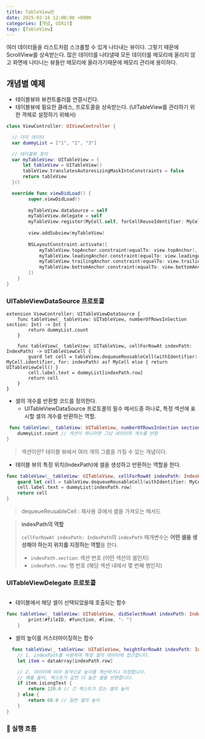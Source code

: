 ```yaml
---
title: TableView란
date: 2025-02-16 12:00:00 +0900
categories: [개념, UIKit]
tags: [TableView]
---
```



여러 데이터들을 리스트처럼 스크롤할 수 있게 나타내는 뷰이다. 그렇기 때문에 ScrollView를 상속받는다.
많은 데이터를 나타낼때 모든 데이터를 메모리에 올리지 않고 화면에 나타나는 뷰들만 메모리에 올라가기때문에 메모리 관리에 용이하다.

## 개념별 예제

- 테이블뷰와 뷰컨트롤러를 연결시킨다.
- 테이블뷰에 필요한 클래스, 프로토콜을 상속받는다. (UITableView를 관리하기 위한 객체로 설정하기 위해서)

```swift
class ViewController: UIViewController {

  // 더미 데이터
  var dummyList = ["1", "2", "3"]

  // 테이블뷰 정의
  var myTableView: UITableView = {
      let tableView = UITableView()
      tableView.translatesAutoresizingMaskIntoConstraints = false
      return tableView
  }()

  override func viewDidLoad() {
        super.viewDidLoad()
        
        myTableView.dataSource = self
        myTableView.delegate = self
        myTableView.register(MyCell.self, forCellReuseIdentifier: MyCell.identifier)
        
        view.addSubview(myTableView)
        
        NSLayoutConstraint.activate([
            myTableView.topAnchor.constraint(equalTo: view.topAnchor),
            myTableView.leadingAnchor.constraint(equalTo: view.leadingAnchor),
            myTableView.trailingAnchor.constraint(equalTo: view.trailingAnchor),
            myTableView.bottomAnchor.constraint(equalTo: view.bottomAnchor)
        ])
    }
}
```

### UITableViewDataSource 프로토콜
```
extension ViewController: UITableViewDataSource {
    func tableView(_ tableView: UITableView, numberOfRowsInSection section: Int) -> Int {
        return dummyList.count
    }
    
    func tableView(_ tableView: UITableView, cellForRowAt indexPath: IndexPath) -> UITableViewCell {
        guard let cell = tableView.dequeueReusableCell(withIdentifier: MyCell.identifier, for: indexPath) as? MyCell else { return UITableViewCell() }
        cell.label.text = dummyList[indexPath.row]
        return cell
    }
}
```

- 셀의 개수를 반환할 코드를 정의한다.
    - UITableViewDataSource 프로토콜의 필수 메서드중 하나로, 특정 섹션에 표시할 셀의 개수를 반환하는 역할.

```swift
 func tableView(_ tableView: UITableView, numberOfRowsInSection section: Int) -> Int {
    dummyList.count // 섹션이 하나라면 그냥 데이터의 개수를 반환
}
```

> 섹션이란?
테이블 뷰에서 여러 개의 그룹을 가질 수 있는 개념이다.
> 

- 테이블 뷰의 특정 위치(IndexPath)에 셀을 생성하고 반환하는 역할을 한다.

```swift
func tableView(_ tableView: UITableView, cellForRowAt indexPath: IndexPath) -> UITableViewCell {
    guard let cell = tableView.dequeueReusableCell(withIdentifier: MyCell.identifier, for: indexPath) as? MyCell else { return UITableViewCell() }
    cell.label.text = dummyList[indexPath.row]
    return cell
}
```
> dequeueReusableCell : 재사용 큐에서 셀을 가져오는 메서드


> **indexPath의 역할**
> 
> `cellForRowAt indexPath: IndexPath`의 `indexPath` 매개변수는 **어떤 셀을 생성해야 하는지 위치를 지정하는 역할**을 한다.
> 
> - `indexPath.section`: 섹션 번호 (어떤 섹션의 셀인지)
> - `indexPath.row`: 행 번호 (해당 섹션 내에서 몇 번째 행인지)


### UITableViewDelegate 프로토콜
```

```


- 테이블에서 해당 셀이 선택되었을때 호출되는 함수

```swift
func tableView(_ tableView: UITableView, didSelectRowAt indexPath: IndexPath) {
        print(#fileID, #function, #line, "- ")
    }
```


- 셀의 높이를 커스터마이징하는 함수

```swift
  func tableView(_ tableView: UITableView, heightForRowAt indexPath: IndexPath) -> CGFloat {
    // 1. indexPath를 사용하여 특정 셀의 데이터에 접근합니다.
    let item = dataArray[indexPath.row]

    // 2. 데이터에 따라 동적으로 높이를 계산하거나 지정합니다.
    // 예를 들어, 텍스트가 길면 더 높은 셀을 반환합니다.
    if item.isLongText {
        return 120.0 // 긴 텍스트가 있는 셀의 높이
    } else {
        return 60.0 // 일반 셀의 높이
    }
}
```



### 📌 실행 흐름
